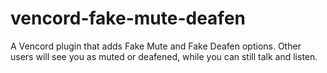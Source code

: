 # vencord-fake-mute-deafen
A Vencord plugin that adds Fake Mute and Fake Deafen options. Other users will see you as muted or deafened, while you can still talk and listen.
